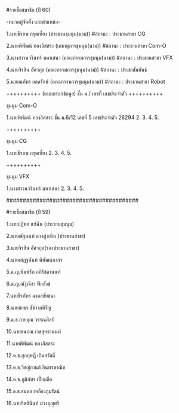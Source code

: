 #รายชื่อสมาชิก (ปี 60)

-หมวดผู้จัดตั้ง และตำแหน่ง-

1.นายธีรภพ กรุดเที่ยง (ประธานชุมนุม(นาม)) #สถานะ : ประธานสาขา CG

2.นายพิพัฒน์ ทองอิสสระ (เลขานุการชุมนุม(นาม)) #สถานะ : ประธานสาขา Com-O

3.นางสาวนวรินทร์ มหาเสนา (คณะกรรมการชุมนุม(นาม)) #สถานะ : ประธานสาขา VFX

4.นายจิรสิน อัศวกุล (คณะกรรมการชุมนุม(นาม)) #สถานะ : ประชาสัมพันธ์

5.นายณภัทร ยอดรักษ์ (คณะกรรมการชุมนุม(นาม)) #สถานะ : ประธานสาขา Robot

++++++++++ (แบบกรอกข้อมูล)
ชั้น ม./ เลขที่ เลขประจำตัว
++++++++++

ชุมนุม Com-O

1.นายพิพัฒน์ ทองอิสสระ ชั้น ม.6/12 เลขที่ 5 เลขประจำตัว 26294
2.
3.
4.
5.

++++++++++

ชุมนุม CG

1.นายธีรภพ กรุดเที่ยง
2.
3.
4.
5.

++++++++++

ชุมนุม VFX

1.นางสาวนวรินทร์ มหาเสนา
2.
3.
4.
5.

########################################

#รายชื่อสมาชิก (ปี 59)

1.นายปฏิพล แซ่ฉั่น (ประธานชุมนุม)

2.นายณัฐนนท์ ดวงสูงเนิน (ประธานสาขา)

3.นายจิรสิน อัศวกุล(รองประธานสาขา)

4.นายเสฏฐนันท์ พิพัฒน์ภากร

5.ด.ญ.พิมพ์รัก อภิรัชตานนท์

6.ด.ญ.ณัฐณิชา ฟักสังข์

7.นายธีรภัทร มงคลชัยชนะ

8.นายชยธร ชัชวาลหิรัญ

9.ด.ช.กายคุณ วรรณศิลป์

10.นายธนภณ เวชสุทธานนท์

11.นายพิพัฒน์ ทองอิสสระ

12.ด.ช.สุกฤษฏิ์ เกิดสวัสดิ์

13.ด.ช.วิชญ์กานต์ อินทรพาณิช

14.ด.ช.ภูมิภัทร เปี่ยมลือ

15.ด.ช.ธนดล เหลืองภุมรัตน์

16.นายกิตตินันท์  ม่วงบุญศรี


